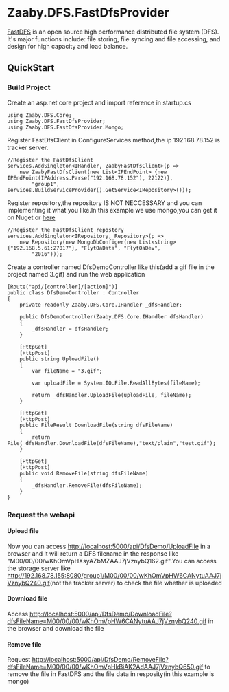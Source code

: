 # Zaaby.DFS.FastDfsProvider

[FastDFS](https://github.com/happyfish100/fastdfs) is an open source high performance distributed file system (DFS). It's major functions include: file storing, file syncing and file accessing, and design for high capacity and load balance.

## QuickStart

### Build Project

Create an asp.net core project and import reference in startup.cs

    using Zaaby.DFS.Core;
    using Zaaby.DFS.FastDfsProvider;
    using Zaaby.DFS.FastDfsProvider.Mongo;

Register FastDfsClient in ConfigureServices method,the ip 192.168.78.152 is tracker server.

    //Register the FastDfsClient
    services.AddSingleton<IHandler, ZaabyFastDfsClient>(p =>
        new ZaabyFastDfsClient(new List<IPEndPoint> {new IPEndPoint(IPAddress.Parse("192.168.78.152"), 22122)},
            "group1", services.BuildServiceProvider().GetService<IRepository>()));

Register repository,the repository IS NOT NECCESSARY and you can implementing it what you like.In this example we use mongo,you can get it on Nuget or [here](https://github.com/Mutuduxf/Zaaby.DFS.FastDfsProvider.Mongo)

    //Register the FastDfsClient repostory
    services.AddSingleton<IRepository, Repository>(p =>
        new Repository(new MongoDbConfiger(new List<string> {"192.168.5.61:27017"}, "FlytOaData", "FlytOaDev",
            "2016")));

Create a controller named DfsDemoController like this(add a gif file in the project named 3.gif) and run the web application

    [Route("api/[controller]/[action]")]
    public class DfsDemoController : Controller
    {
        private readonly Zaaby.DFS.Core.IHandler _dfsHandler;

        public DfsDemoController(Zaaby.DFS.Core.IHandler dfsHandler)
        {
            _dfsHandler = dfsHandler;
        }

        [HttpGet]
        [HttpPost]
        public string UploadFile()
        {
            var fileName = "3.gif";

            var uploadFile = System.IO.File.ReadAllBytes(fileName);

            return _dfsHandler.UploadFile(uploadFile, fileName);
        }

        [HttpGet]
        [HttpPost]
        public FileResult DownloadFile(string dfsFileName)
        {
            return File(_dfsHandler.DownloadFile(dfsFileName),"text/plain","test.gif");
        }

        [HttpGet]
        [HttpPost]
        public void RemoveFile(string dfsFileName)
        {
            _dfsHandler.RemoveFile(dfsFileName);
        }
    }

### Request the webapi

#### Upload file

Now you can access <http://localhost:5000/api/DfsDemo/UploadFile> in a browser and it will return a DFS filename in the response like "M00/00/00/wKhOmVpHXsyAZbMZAAJ7jVznybQ162.gif".You can access the storage server like <http://192.168.78.155:8080/group1/M00/00/00/wKhOmVpHW6CANytuAAJ7jVznybQ240.gif>(not the tracker server) to check the file whether is uploaded

#### Download file

Access <http://localhost:5000/api/DfsDemo/DownloadFile?dfsFileName=M00/00/00/wKhOmVpHW6CANytuAAJ7jVznybQ240.gif> in the browser and download the file

#### Remove file

Request <http://localhost:5000/api/DfsDemo/RemoveFile?dfsFileName=M00/00/00/wKhOmVpHkBiAK2AdAAJ7jVznybQ650.gif> to remove the file in FastDFS and the file data in resposity(in this example is mongo)